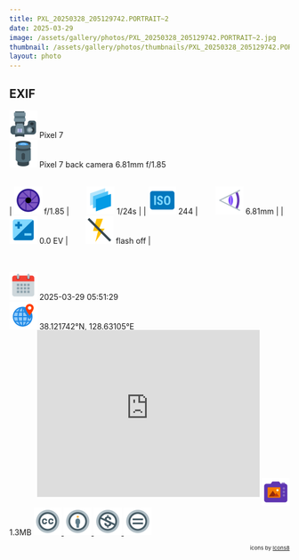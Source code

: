 ```yaml
---
title: PXL_20250328_205129742.PORTRAIT~2
date: 2025-03-29
image: /assets/gallery/photos/PXL_20250328_205129742.PORTRAIT~2.jpg
thumbnail: /assets/gallery/photos/thumbnails/PXL_20250328_205129742.PORTRAIT~2_thumbnail.jpg
layout: photo
---
```

<style>
  div.container {
    width: 100% !important;
    max-width: none !important;
  }
  img.main-img {
    height: auto !important;
    max-width: 100% !important;
    max-height: 100vh !important;
  }
  img.exif {
    width: 50px;
    height: 50px;
  }
</style>

## EXIF
<img src='/assets/images/icons/camera.png' class='exif'> Pixel 7  
<img src='/assets/images/icons/lens.png' class='exif'> Pixel 7 back camera 6.81mm f/1.85
<br><br>

| <img src='/assets/images/icons/aperture.png' class='exif'> f/1.85 | &emsp;&emsp;<img src='/assets/images/icons/shutter-speed.png' class='exif'> 1/24s |
| <img src='/assets/images/icons/iso.png' class='exif'> 244 | &emsp;&emsp;<img src='/assets/images/icons/focal-length.png' class='exif'> 6.81mm |
| <img src='/assets/images/icons/exposure.png' class='exif'> 0.0 EV | &emsp;&emsp;<img src='/assets/images/icons/flash-off.png' class='exif'> flash off |

<br><br>
<img src='/assets/images/icons/calendar.png' class='exif'> 2025-03-29 05:51:29  
<img src='/assets/images/icons/location.png' class='exif'> 38.121742°N, 128.63105°E 
<iframe src="https://www.google.com/maps/embed/v1/place?key=AIzaSyCya2DWkf5zX4lbp4EoHf49Rb6moUk8wIs&zoom=17&q=38.121741666666665,128.63105000000002&center=38.121741666666665,128.63105000000002" frameborder="0" style="width: 80%; max-width:400px; height: 300px; margin: -1rem 0 1rem 50px; border: 0;"></iframe>  
<img src='/assets/images/icons/image.png' class='exif'> 1.3MB

<a href='https://creativecommons.org/licenses/by-nc-nd/2.0/' class='no-underline'>
  <img src='/assets/images/icons/ccl/cc.png' class='exif'>
  <img src='/assets/images/icons/ccl/by.png' class='exif'>
  <img src='/assets/images/icons/ccl/nc.png' class='exif'>
  <img src='/assets/images/icons/ccl/nd.png' class='exif'>
</a>

<span style='float: right; font-size: 0.6rem'>icons by <a target="_blank" href="https://icons8.com">Icons8</a></span>
<br>
